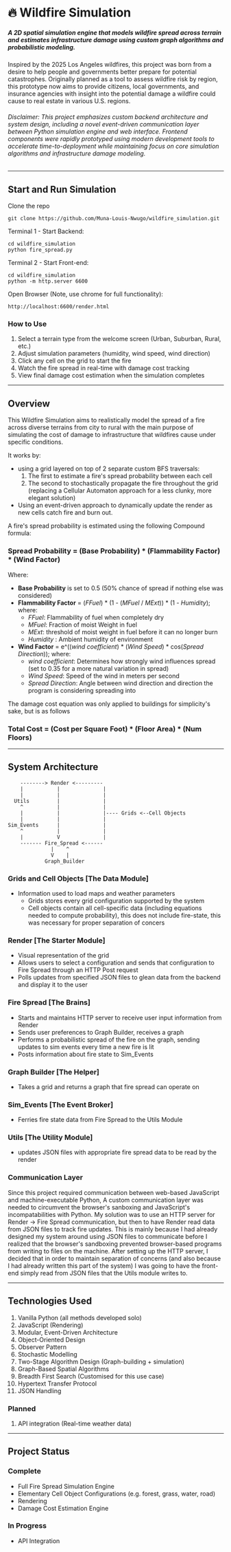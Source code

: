 # 🔥 Wildfire Simulation
##### A 2D spatial simulation engine that models wildfire spread across terrain and estimates infrastructure damage using custom graph algorithms and probabilistic modeling.

Inspired by the 2025 Los Angeles wildfires, this project was born from a desire to help people and governments better prepare for potential catastrophes. Originally planned as a tool to assess wildfire risk by region, this prototype now aims to provide citizens, local governments, and insurance agencies with insight into the potential damage a wildfire could cause to real estate in various U.S. regions.

###### Disclaimer: This project emphasizes custom backend architecture and system design, including a novel event-driven communication layer between Python simulation engine and web interface. Frontend components were rapidly prototyped using modern development tools to accelerate time-to-deployment while maintaining focus on core simulation algorithms and infrastructure damage modeling.

---
## Start and Run Simulation
Clone the repo
```
git clone https://github.com/Muna-Louis-Nwugo/wildfire_simulation.git
```
Terminal 1 - Start Backend:
```
cd wildfire_simulation
python fire_spread.py
```

Terminal 2 - Start Front-end:
```
cd wildfire_simulation
python -m http.server 6600
```
Open Browser (Note, use chrome for full functionality):
```
http://localhost:6600/render.html
```

### How to Use
1. Select a terrain type from the welcome screen (Urban, Suburban, Rural, etc.)
2. Adjust simulation parameters (humidity, wind speed, wind direction)
3. Click any cell on the grid to start the fire
4. Watch the fire spread in real-time with damage cost tracking
5. View final damage cost estimation when the simulation completes

---
## Overview
This Wildfire Simulation aims to realistically model the spread of a fire across diverse terrains from city to rural with the main purpose of simulating the cost of damage to infrastructure that wildfires cause under specific conditions. 

It works by:
- using a grid layered on top of 2 separate custom BFS traversals:
  1. The first to estimate a fire's spread probability between each cell
  2. The second to stochastically propagate the fire throughout the grid (replacing a Cellular Automaton approach for a less clunky, more elegant solution)
- Using an event-driven approach to dynamically update the render as new cells catch fire and burn out.

A fire's spread probability is estimated using the following Compound formula:
### Spread Probability = (Base Probability) * (Flammability Factor) * (Wind Factor)
Where:
- **Base Probability** is set to 0.5 (50% chance of spread if nothing else was considered)
- **Flammability Factor** = (_FFuel_) * (1 - (_MFuel_ / _MExt_)) * (1 - _Humidity_); where:
  - _FFuel_: Flammability of fuel when completely dry
  - _MFuel_: Fraction of moist Weight in fuel
  - _MExt_: threshold of moist weight in fuel before it can no longer burn
  - _Humidity_ : Ambient humidity of environment
- **Wind Factor** = e^((_wind coefficient_) * (_Wind Speed_) * cos(_Spread Direction_)); where:
  - _wind coefficient_: Determines how strongly wind influences spread (set to 0.35 for a more natural variation in spread)
  - _Wind Speed_: Speed of the wind in meters per second
  - _Spread Direction_: Angle between wind direction and direction the program is considering spreading into

The damage cost equation was only applied to buildings for simplicity's sake, but is as follows
### Total Cost = (Cost per Square Foot) * (Floor Area) * (Num Floors)

---
## System Architecture

```
    --------> Render <---------
    |           |              |
    |           |              |
  Utils         |              |
    ^           |              |
    |           |              |---- Grids <--Cell Objects
    |           |              |
Sim_Events      |              |
    ^           |              |
    |           V              |
    ------- Fire_Spread <------
              |    ^
              V    |
            Graph_Builder
```

### Grids and Cell Objects [The Data Module]
- Information used to load maps and weather parameters
  - Grids stores every grid configuration supported by the system 
  - Cell objects contain all cell-specific data (including equations needed to compute probability), this does not include fire-state, this was necessary for proper separation of concers

### Render [The Starter Module]
- Visual representation of the grid
- Allows users to select a configuration and sends that configuration to Fire Spread through an HTTP Post request
- Polls updates from specified JSON files to glean data from the backend and display it to the user

### Fire Spread [The Brains]
- Starts and maintains HTTP server to receive user input information from Render
- Sends user preferences to Graph Builder, receives a graph
- Performs a probabilistic spread of the fire on the graph, sending updates to sim events every time a new fire is lit
- Posts information about fire state to Sim_Events

### Graph Builder [The Helper]
- Takes a grid and returns a graph that fire spread can operate on

### Sim_Events [The Event Broker]
- Ferries fire state data from Fire Spread to the Utils Module

### Utils [The Utility Module]
- updates JSON files with appropriate fire spread data to be read by the render



### Communication Layer
Since this project required communication between web-based JavaScript and machine-executable Python, A custom communication layer was needed to circumvent the browser's sanboxing and JavaScript's incompatabilities with Python. My solution was to use an HTTP server for Render -> Fire Spread communication, but then to have Render read data from JSON files to track fire updates. This is mainly because I had already designed my system around using JSON files to communicate before I realized that the browser's sandboxing prevented browser-based programs from writing to files on the machine. After setting up the HTTP server, I decided that in order to maintain separation of concerns (and also because I had already written this part of the system) I was going to have the front-end simply read from JSON files that the Utils module writes to.

---
## Technologies Used
1. Vanilla Python (all methods developed solo)
2. JavaScript (Rendering)
3. Modular, Event-Driven Architecture
4. Object-Oriented Design
5. Observer Pattern
6. Stochastic Modelling
7. Two-Stage Algorithm Design (Graph-building + simulation)
8. Graph-Based Spatial Algorithms
9. Breadth First Search (Customised for this use case)
10. Hypertext Transfer Protocol
11. JSON Handling

### Planned
1. API integration (Real-time weather data)

---
## Project Status
### Complete
- Full Fire Spread Simulation Engine
- Elementary Cell Object Configurations (e.g. forest, grass, water, road)
- Rendering
- Damage Cost Estimation Engine

### In Progress
- API Integration
